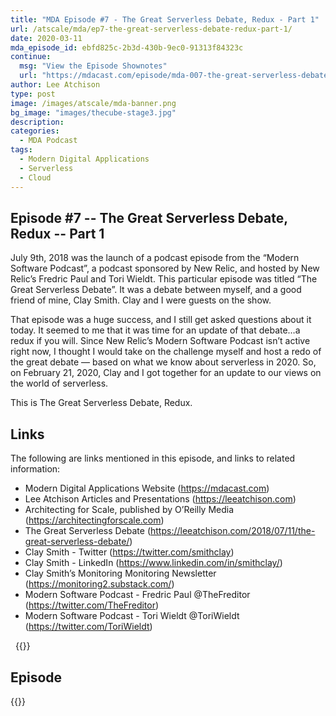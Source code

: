 ```yaml
---
title: "MDA Episode #7 - The Great Serverless Debate, Redux - Part 1"
url: /atscale/mda/ep7-the-great-serverless-debate-redux-part-1/
date: 2020-03-11
mda_episode_id: ebfd825c-2b3d-430b-9ec0-91313f84323c
continue:
  msg: "View the Episode Shownotes"
  url: "https://mdacast.com/episode/mda-007-the-great-serverless-debate-redux"
author: Lee Atchison
type: post
image: /images/atscale/mda-banner.png
bg_image: "images/thecube-stage3.jpg"
description: 
categories:
  - MDA Podcast
tags:
  - Modern Digital Applications
  - Serverless
  - Cloud
---
```


## Episode #7 -- The Great Serverless Debate, Redux -- Part 1

July 9th, 2018 was the launch of a podcast episode from the “Modern Software Podcast”, a podcast sponsored by New Relic, and hosted by New Relic’s Fredric Paul and Tori Wieldt. This particular episode was titled “The Great Serverless Debate”. It was a debate between myself, and a good friend of mine, Clay Smith. Clay and I were guests on the show.

That episode was a huge success, and I still get asked questions about it today. It seemed to me that it was time for an update of that debate…a redux if you will. Since New Relic’s Modern Software Podcast isn’t active right now, I thought I would take on the challenge myself and host a redo of the great debate — based on what we know about serverless in 2020.
So, on February 21, 2020, Clay and I got together for an update to our views on the world of serverless.

This is The Great Serverless Debate, Redux.

## Links

The following are links mentioned in this episode, and links to related information:

* Modern Digital Applications Website (https://mdacast.com)
* Lee Atchison Articles and Presentations (https://leeatchison.com)
* Architecting for Scale, published by O’Reilly Media (https://architectingforscale.com)
* The Great Serverless Debate (https://leeatchison.com/2018/07/11/the-great-serverless-debate/)
* Clay Smith - Twitter (https://twitter.com/smithclay)
* Clay Smith - LinkedIn (https://www.linkedin.com/in/smithclay/)
* Clay Smith’s Monitoring Monitoring Newsletter (https://monitoring2.substack.com/)
* Modern Software Podcast - Fredric Paul @TheFreditor (https://twitter.com/TheFreditor)
* Modern Software Podcast - Tori Wieldt @ToriWieldt (https://twitter.com/ToriWieldt)

&nbsp;
{{<mdasubscribe>}}

## Episode

{{<captivate>}}

